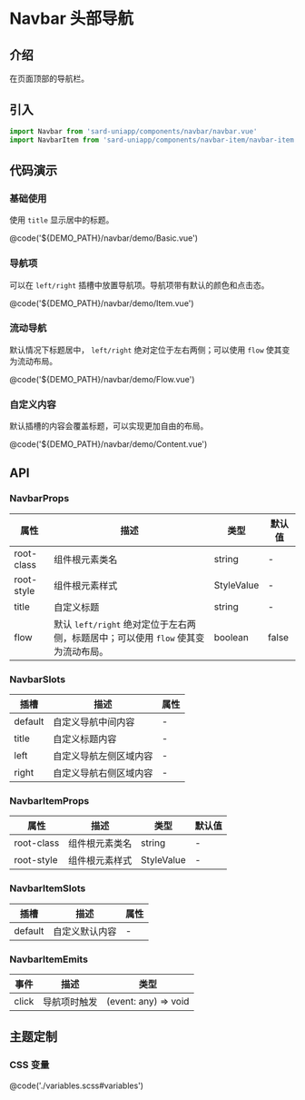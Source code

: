 # Navbar 头部导航

## 介绍

在页面顶部的导航栏。

## 引入

```ts
import Navbar from 'sard-uniapp/components/navbar/navbar.vue'
import NavbarItem from 'sard-uniapp/components/navbar-item/navbar-item.vue'
```

## 代码演示

### 基础使用

使用 `title` 显示居中的标题。

@code('${DEMO_PATH}/navbar/demo/Basic.vue')

### 导航项

可以在 `left/right` 插槽中放置导航项。导航项带有默认的颜色和点击态。

@code('${DEMO_PATH}/navbar/demo/Item.vue')

### 流动导航

默认情况下标题居中， `left/right` 绝对定位于左右两侧；可以使用 `flow` 使其变为流动布局。

@code('${DEMO_PATH}/navbar/demo/Flow.vue')

### 自定义内容

默认插槽的内容会覆盖标题，可以实现更加自由的布局。

@code('${DEMO_PATH}/navbar/demo/Content.vue')

## API

### NavbarProps

| 属性       | 描述                                                                               | 类型       | 默认值 |
| ---------- | ---------------------------------------------------------------------------------- | ---------- | ------ |
| root-class | 组件根元素类名                                                                     | string     | -      |
| root-style | 组件根元素样式                                                                     | StyleValue | -      |
| title      | 自定义标题                                                                         | string     | -      |
| flow       | 默认 `left/right` 绝对定位于左右两侧，标题居中；可以使用 `flow` 使其变为流动布局。 | boolean    | false  |

### NavbarSlots

| 插槽    | 描述                   | 属性 |
| ------- | ---------------------- | ---- |
| default | 自定义导航中间内容     | -    |
| title   | 自定义标题内容         | -    |
| left    | 自定义导航左侧区域内容 | -    |
| right   | 自定义导航右侧区域内容 | -    |

### NavbarItemProps

| 属性       | 描述           | 类型       | 默认值 |
| ---------- | -------------- | ---------- | ------ |
| root-class | 组件根元素类名 | string     | -      |
| root-style | 组件根元素样式 | StyleValue | -      |

### NavbarItemSlots

| 插槽    | 描述           | 属性 |
| ------- | -------------- | ---- |
| default | 自定义默认内容 | -    |

### NavbarItemEmits

| 事件  | 描述         | 类型                 |
| ----- | ------------ | -------------------- |
| click | 导航项时触发 | (event: any) => void |

## 主题定制

### CSS 变量

@code('./variables.scss#variables')
